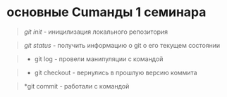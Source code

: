 # основные Cumанды 1 семинара

> *git init* - иницилизация локального репозитория

> *git status* - получить информацию о git о его текущем состоянии

> * git log - провели манипуляции с командой 

> * git checkout - вернулись в прошлую версию коммита

> *git commit - работали с командой 